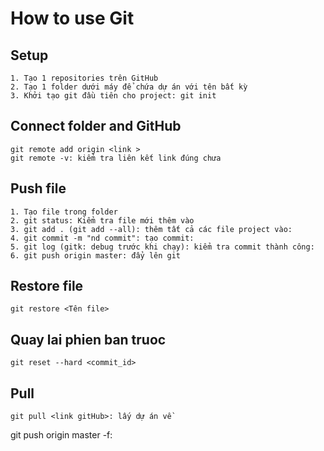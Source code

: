 # How to use Git
## Setup
```
1. Tạo 1 repositories trên GitHub
2. Tạo 1 folder dưới máy để chứa dự án với tên bất kỳ
3. Khởi tạo git đầu tiên cho project: git init
```
## Connect folder and GitHub
```
git remote add origin <link >
git remote -v: kiểm tra liên kết link đúng chưa
```
## Push file
```
1. Tạo file trong folder
2. git status: Kiểm tra file mới thêm vào
3. git add . (git add --all): thêm tất cả các file project vào:
4. git commit -m "nd commit": tạo commit:
5. git log (gitk: debug trước khi chạy): kiểm tra commit thành công: 
6. git push origin master: đẩy lên git
```
## Restore file
 ```
 git restore <Tên file>
```
## Quay lai phien ban truoc
```
git reset --hard <commit_id>
```
## Pull
```
git pull <link gitHub>: lấy dự án về
```
git push origin master -f: 

